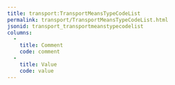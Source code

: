 ```yaml
---
title: transport:TransportMeansTypeCodeList
permalink: transport/TransportMeansTypeCodeList.html
jsonid: transport_transportmeanstypecodelist
columns:
  - 
    title: Comment
    code: comment
  - 
    title: Value
    code: value
---
```

